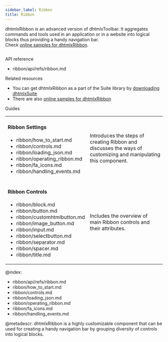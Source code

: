 ```yaml
---
sidebar_label: Ribbon
title: Ribbon
---          
```




dhtmlxRibbon is an advanced version of dhtmlxToolbar. It aggregates commands and tools used in an application or in a website into logical blocks thus providing a handy navigation bar.<br/>
Check [online samples for dhtmlxRibbon](https://docs.dhtmlx.com/suite/samples/ribbon/).


<p align="center"><img src="ribbon/ribbon_front.png" alt=""/></p>

<div class="h2">API reference</div>

- ribbon/api/refs/ribbon.md


<div class="h2">Related resources</div>

- You can get dhtmlxRibbon as a part of the Suite library by [downloading dhtmlxSuite](https://dhtmlx.com/docs/products/dhtmlxSuite/download.shtml)          
- There are also [online samples for dhtmlxRibbon](https://docs.dhtmlx.com/suite/samples/ribbon/)  


<div class="h2">Guides</div>

<table class='guide-table'>
	<tbody>
	<tr>
		<td id="data" class='topics'>
		 	<h4>
                Ribbon Settings
            </h4>
            <ul id="import_sublist">           		
                <li>ribbon/how_to_start.md</li>
                <li>ribbon/controls.md</li>
                <li>ribbon/loading_json.md</li> 
                <li>ribbon/operating_ribbon.md</li>                
                <li>ribbon/fa_icons.md</li>
                <li>ribbon/handling_events.md</li>
            </ul>
        </td>
        <td class='topic_description'>Introduces the steps of creating Ribbon and discusses the ways of customizing and manipulating this component.</td>  
	</tr>
	<tr>
		<td id="manipulations" class='topics'>
		    <h4>
		        Ribbon Controls
		    </h4>
		    <ul id="manipulations_sublist">	
                <li>ribbon/block.md</li>
                <li>ribbon/button.md</li>
                <li>ribbon/customhtmlbutton.md</li>               
                <li>ribbon/image_button.md</li>               
                <li>ribbon/input.md</li>
                <li>ribbon/selectbutton.md</li>
                <li>ribbon/separator.md</li>
				<li>ribbon/spacer.md</li>
				<li>ribbon/title.md</li>
            </ul>
        </td>
		<td class='topic_description'>Includes the overview of main Ribbon controls and their attributes.</td>
    </tr>
    </tbody>
</table>


@index:

- ribbon/api/refs/ribbon.md
- ribbon/how_to_start.md
- ribbon/controls.md
- ribbon/loading_json.md
- ribbon/operating_ribbon.md
- ribbon/fa_icons.md
- ribbon/handling_events.md


@metadescr:
dhtmlxRibbon is a highly customizable component that can be used for creating a handy navigation bar by grouping diversity of controls into logical blocks. 

